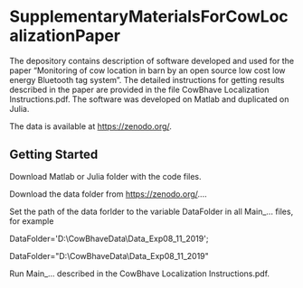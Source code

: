 # SupplementaryMaterialsForCowLocalizationPaper
The depository contains description of software developed and used for the paper “Monitoring of cow location in barn by an open source low cost low energy Bluetooth tag system”. The detailed instructions for getting results described in the paper are provided in the file CowBhave Localization Instructions.pdf.
The software was developed on Matlab and duplicated on Julia.

The data is available at https://zenodo.org/.

## Getting Started 

Download Matlab or Julia folder with the code files.

Download the data folder from https://zenodo.org/....

Set the path of the data forlder to the variable DataFolder in all Main_... files, for example 

DataFolder='D:\CowBhaveData\Data_Exp08_11_2019';

DataFolder="D:\CowBhaveData\Data_Exp08_11_2019"

Run Main_... described in the CowBhave Localization Instructions.pdf.
